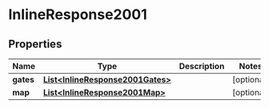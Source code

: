 
# InlineResponse2001

## Properties
Name | Type | Description | Notes
------------ | ------------- | ------------- | -------------
**gates** | [**List&lt;InlineResponse2001Gates&gt;**](InlineResponse2001Gates.md) |  |  [optional]
**map** | [**List&lt;InlineResponse2001Map&gt;**](InlineResponse2001Map.md) |  |  [optional]



